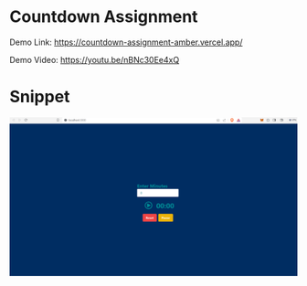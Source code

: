 # Countdown Assignment

Demo Link: https://countdown-assignment-amber.vercel.app/


Demo Video: https://youtu.be/nBNc30Ee4xQ

# Snippet 

<img src="./src/assets/countdown1.png" alt="Snippet" />
